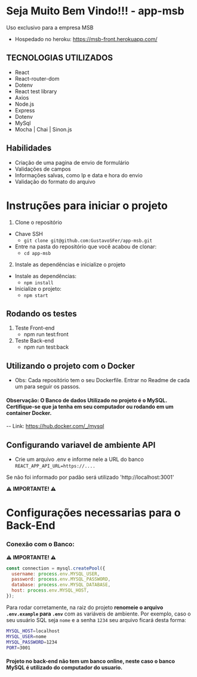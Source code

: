 # Seja Muito Bem Vindo!!! - app-msb
<p>Uso exclusivo para a empresa MSB</p>

  * Hospedado no heroku: https://msb-front.herokuapp.com/

## TECNOLOGIAS UTILIZADOS
<ul>
  <li>React</li>
  <li>React-router-dom</li>
  <li>Dotenv</li>
  <li>React test library</li>
  <li>Axios</li>
  <li>Node.js</li>
  <li>Express</li>
  <li>Dotenv</li>
  <li>MySql</li>
  <li>Mocha | Chai | Sinon.js </li>
</ul>

## Habilidades
<ul>
  <li>Criação de uma pagina de envio de formulário</li>
  <li>Validações de campos</li>
  <li>Informações salvas, como Ip e data e hora do envio</li>
  <li>Validação do formato do arquivo</li>
</ul>


# Instruções para iniciar o projeto

1. Clone o repositório
  * Chave SSH
    * `git clone git@github.com:GustavoSFer/app-msb.git`
  * Entre na pasta do repositório que você acabou de clonar:
    * `cd app-msb`

2. Instale as dependências e inicialize o projeto
  * Instale as dependências:
    * `npm install`
  * Inicialize o projeto:
    * `npm start`

## Rodando os testes
1. Teste Front-end
    * npm run test:front
2. Teste Back-end
    * npm run test:back

## Utilizando o projeto com o Docker
  * Obs: Cada repositório tem o seu Dockerfile. Entrar no Readme de cada um para seguir os passos.

#### Observação: O Banco de dados Utilizado no projeto é o MySQL. Certifique-se que ja tenha em seu computador ou rodando em um container Docker.
 -- Link: https://hub.docker.com/_/mysql

## Configurando variavel de ambiente API
  * Crie um arquivo .env e informe nele a URL do banco
  ``` REACT_APP_API_URL=https://.... ```
<p>
  Se não foi informado por padão será utilizado 'http://localhost:3001'
</p>

**⚠️ IMPORTANTE! ⚠️**
# Configurações necessarias para o Back-End

### Conexão com o Banco:

**⚠️ IMPORTANTE! ⚠️**

```javascript
const connection = mysql.createPool({
  username: process.env.MYSQL_USER,
  password: process.env.MYSQL_PASSWORD,
  database: process.env.MYSQL_DATABASE,
  host: process.env.MYSQL_HOST,
});
```
Para rodar corretamente, na raiz do projeto **renomeie o arquivo `.env.example` para `.env`** com as variáveis de ambiente. Por exemplo, caso o seu usuário SQL seja `nome` e a senha `1234` seu arquivo ficará desta forma:

```sh
MYSQL_HOST=localhost
MYSQL_USER=nome
MYSQL_PASSWORD=1234
PORT=3001
```

#### Projeto no back-end não tem um banco online, neste caso o banco MySQL é utilizado do computador do usuario.
